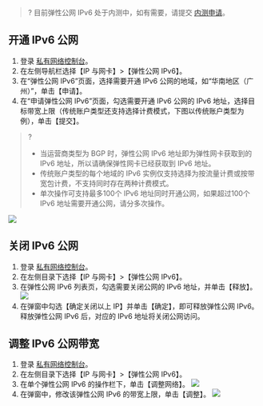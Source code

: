 >? 目前弹性公网 IPv6 处于内测中，如有需要，请提交 [内测申请](https://cloud.tencent.com/apply/p/a9k0gialqhj)。

## 开通 IPv6 公网
1. 登录 [私有网络控制台](https://console.cloud.tencent.com/vpc)。
2. 在左侧导航栏选择【IP 与网卡】>【弹性公网 IPv6】。
3. 在“弹性公网 IPv6”页面，选择需要开通 IPv6 公网的地域，如“华南地区（广州）”，单击【申请】。
4. 在“申请弹性公网 IPv6”页面，勾选需要开通 IPv6 公网的 IPv6 地址，选择目标带宽上限（传统账户类型还支持选择计费模式，下图以传统账户类型为例），单击【提交】。
>?
>- 当运营商类型为 BGP 时，弹性公网 IPv6 地址即为弹性网卡获取到的 IPv6 地址，所以请确保弹性网卡已经获取到 IPv6 地址。
>- 传统账户类型的每个地域的 IPv6 实例仅支持选择为按流量计费或按带宽包计费，不支持同时存在两种计费模式。
>- 单次操作可支持最多100个 IPv6 地址同时开通公网，如果超过100个 IPv6 地址需要开通公网，请分多次操作。
>
![](https://main.qcloudimg.com/raw/f342a6010de213cb43b321f13711ac7a.png)

## 关闭 IPv6 公网
1. 登录 [私有网络控制台](https://console.cloud.tencent.com/vpc)。
2. 在左侧目录下选择【IP 与网卡】>【弹性公网 IPv6】。
3. 在弹性公网 IPv6 列表页，勾选需要关闭公网的 IPv6 地址，并单击【释放】。
 ![](https://main.qcloudimg.com/raw/c327e00a6f68ae0e89bf18c4bbd5ac87.png)
4. 在弹窗中勾选【确定关闭以上 IP】并单击【确定】，即可释放弹性公网 IPv6。释放弹性公网 IPv6 后，对应的 IPv6 地址将关闭公网访问。


## 调整 IPv6 公网带宽
1. 登录 [私有网络控制台](https://console.cloud.tencent.com/vpc)。
2. 在左侧目录下选择【IP 与网卡】>【弹性公网 IPv6】。
6. 在单个弹性公网 IPv6 的操作栏下，单击【调整网络】。
![](https://main.qcloudimg.com/raw/37e9fae5f1afdc2b51ede5ec9d10c491.png)
7. 在弹窗中，修改该弹性公网 IPv6 的带宽上限，单击【调整】。
![](https://main.qcloudimg.com/raw/2edd77e622c0253a3884522a4c073f5c.png)
